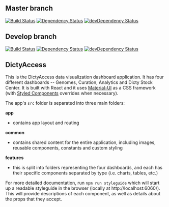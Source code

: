 ## Master branch

[![Build Status](https://travis-ci.org/dictybase-playground/dictyaccess.svg?branch=master)](https://travis-ci.org/dictybase-playground/dictyaccess)
[![Dependency Status](https://david-dm.org/dictybase-playground/dictyaccess/master.svg?style=flat-square)](https://david-dm.org/dictybase-playground/dictyaccess/master)
[![devDependency Status](https://david-dm.org/dictybase-playground/dictyaccess/master/dev-status.svg?style=flat-square)](https://david-dm.org/dictybase-playground/dictyaccess/master?type=dev)

## Develop branch

[![Build Status](https://travis-ci.org/dictybase-playground/dictyaccess.svg?branch=develop)](https://travis-ci.org/dictybase-playground/dictyaccess)
[![Dependency Status](https://david-dm.org/dictybase-playground/dictyaccess/develop.svg?style=flat-square)](https://david-dm.org/dictybase-playground/dictyaccess/develop)
[![devDependency Status](https://david-dm.org/dictybase-playground/dictyaccess/develop/dev-status.svg?style=flat-square)](https://david-dm.org/dictybase-playground/dictyaccess/develop?type=dev)

## DictyAccess

This is the DictyAccess data visualization dashboard application. It has four different dashboards -- Genomes, Curation, Analytics and Dicty Stock Center. It is built with React and it uses [Material-UI](https://material-ui-next.com/) as a CSS framework (with [Styled Components](https://www.styled-components.com/) overrides when necessary).

The app's `src` folder is separated into three main folders:

**app**

* contains app layout and routing

**common**

* contains shared content for the entire application, including images, reusable components, constants and custom styling

**features**

* this is split into folders representing the four dashboards, and each has their specific components separated by type (i.e. charts, tables, etc.)

For more detailed documentation, run `npm run styleguide` which will start up a readable styleguide in the browser (locally at http://localhost:6060/). This will provide descriptions of each component, as well as details about the props that they accept.

